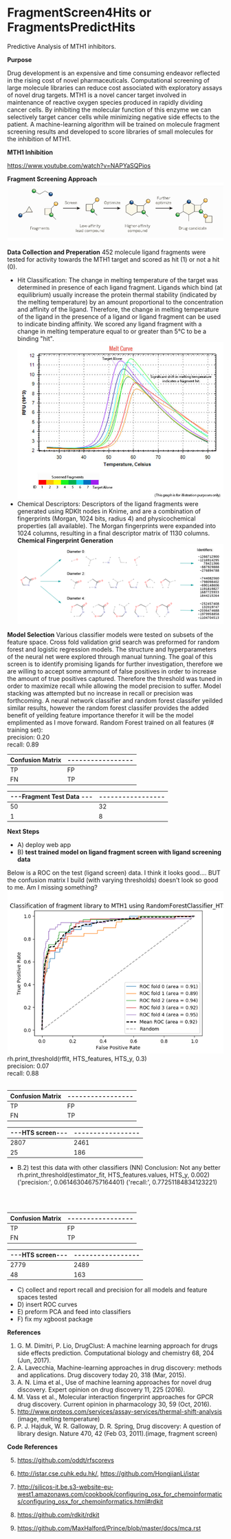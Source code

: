 # FragmentScreen4Hits   or   FragmentsPredictHits
Predictive Analysis of MTH1 inhibitors.

**Purpose**

Drug development is an expensive and time consuming endeavor reflected in the rising cost of novel pharmaceuticals. Computational screening of large molecule libraries can reduce cost associated with exploratory assays of novel drug targets.  MTH1 is a novel cancer target involved in maintenance of reactive oxygen species produced in rapidly dividing cancer cells. By inhibiting the molecular function of this enzyme we can selectively target cancer cells while minimizing negative side effects to the patient. A machine-learning algorithm will be trained on molecule fragment screening results and developed to score libraries of small molecules for the inhibition of MTH1.

**MTH1 Inhibition**

https://www.youtube.com/watch?v=NAPYaSQPios

**Fragment Screening Approach**
![Alt text](fragments.jpg? "Optional Title")



**Data Collection and Preperation**
452 molecule ligand fragments were tested for activity towards the MTH1 target and scored as hit (1) or not a hit (0).
   * Hit Classification: The change in melting temperature of the target was determined in presence of each ligand fragment. Ligands which bind (at equilibrium) usually increase the protein thermal stability (indicated by the melting temperature) by an amount proportional to the concentration and affinity of the ligand. Therefore, the change in melting temperature of the ligand in the presence of a ligand or ligand fragment can be used to indicate binding affinity. We scored any ligand fragment with a change in melting temperature equal to or greater than 5°C to be a binding "hit".
   ![Alt text](melt-curve_exp.jpg? "Optional Title")
   * Chemical Descriptors: Descriptors of the ligand fragments were generated using RDKIt nodes in Knime, and are a combination of fingerprints (Morgan, 1024 bits, radius 4) and physicochemical properties (all available). The Morgan fingerprints were expanded into 1024 columns, resulting in a final descriptor matrix of 1130 columns.
   **Chemical Fingerprint Generation**
   ![Alt text](ecfp_generation.png "Optional Title")

**Model Selection**
Various classifier models were tested on subsets of the feature space. Cross fold validation grid search was preformed for random forest and logistic regression models. The structure and hyperparameters of the neural net were explored through manual tunning. The goal of this screen is to identify promising ligands for further investigation, therefore we are willing to accept some ammount of false positives in order to increase the amount of true positives captured. Therefore the threshold was tuned in order to maximize recall while allowing the model precision to suffer. Model stacking was attempted but no increase in recall or precision was forthcoming. A neural network classifier and random forest classifer yeilded similar results, however the random forest classifer provides the added benefit of yeilding feature importance therefor it will be the model emplimented as I move forward.
Random Forest trained on all features (# training set):
<br />precision: 0.20
<br />recall: 0.89

Confusion Matrix  | -----------------
------------- | -------------      
TP  | FP
FN  | TP



---Fragment Test Data ---   | -----------------
------------- | -------------
50  | 32
1  | 8


**Next Steps**
* A) deploy web app
* B) **test trained model on ligand fragment screen with ligand screening data**

Below is a ROC on the test (ligand screen) data. I think it looks good.... BUT the confusion matrix I build (with varying thresholds) doesn't look so good to me. Am I missing something?
            <br />![Alt text](ROC_RandomForestClassifier_HTS.png "Optional Title")
<br /> rh.print_threshold(rffit, HTS_features, HTS_y, 0.3)
<br />precision: 0.07
<br />recall: 0.88
<br />
 <br />

Confusion Matrix  | -----------------
------------- | -------------      
TP  | FP
FN  | TP

---HTS screen---   | -----------------
------------- | -------------
2807  | 2461
25  | 186

* B.2) test this data with other classifiers (NN)
Conclusion: Not any better
<br />rh.print_threshold(estimator_fit, HTS_features.values, HTS_y, 0.002)
('precision:', 0.061463046757164401)
('recall:', 0.77251184834123221)
<br />
<br />

Confusion Matrix  | -----------------
------------------| -------------      
TP  | FP
FN  | TP

---HTS screen---   | -----------------
------------- | -------------
2779  | 2489
48  | 163


* C) collect and report recall and precision for all models and feature spaces tested
* D) insert ROC curves
* E) preform PCA and feed into classifiers
* F) fix my xgboost package



**References**
1.	G. M. Dimitri, P. Lio, DrugClust: A machine learning approach for drugs side effects prediction. Computational biology and chemistry 68, 204 (Jun, 2017).
2.	A. Lavecchia, Machine-learning approaches in drug discovery: methods and applications. Drug discovery today 20, 318 (Mar, 2015).
3.	A. N. Lima et al., Use of machine learning approaches for novel drug discovery. Expert opinion on drug discovery 11, 225 (2016).
4.	M. Vass et al., Molecular interaction fingerprint approaches for GPCR drug discovery. Current opinion in pharmacology 30, 59 (Oct, 2016).
5. http://www.proteos.com/services/assay-services/thermal-shift-analysis (image, melting temperature)
6. P. J. Hajduk, W. R. Galloway, D. R. Spring, Drug discovery: A question of library design. Nature 470, 42 (Feb 03, 2011).(image, fragment screen)

**Code References**

5. https://github.com/oddt/rfscorevs
6. http://istar.cse.cuhk.edu.hk/, https://github.com/HongjianLi/istar

7. http://silicos-it.be.s3-website-eu-west1.amazonaws.com/cookbook/configuring_osx_for_chemoinformatics/configuring_osx_for_chemoinformatics.html#rdkit
8. https://github.com/rdkit/rdkit
9. https://github.com/MaxHalford/Prince/blob/master/docs/mca.rst
